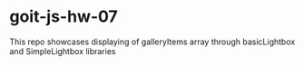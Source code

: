# goit-js-hw-07
This repo showcases displaying of galleryItems array through basicLightbox and SimpleLightbox libraries 

